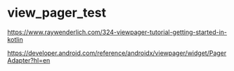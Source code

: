 # view_pager_test

https://www.raywenderlich.com/324-viewpager-tutorial-getting-started-in-kotlin

https://developer.android.com/reference/androidx/viewpager/widget/PagerAdapter?hl=en
